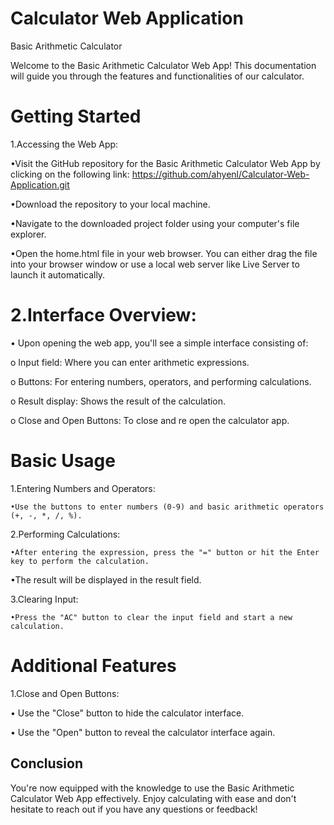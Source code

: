 # Calculator Web Application
 Basic Arithmetic Calculator

 Welcome to the Basic Arithmetic Calculator Web App! This documentation will guide you through the features and functionalities of our calculator.

# Getting Started
  1.Accessing the Web App:

•Visit the GitHub repository for the Basic Arithmetic Calculator Web App by clicking on the following link: https://github.com/ahyenl/Calculator-Web-Application.git


•Download the repository to your local machine.


•Navigate to the downloaded project folder using your computer's file explorer.


•Open the home.html file in your web browser. You can either drag the file into your browser window or use a local web server like Live Server to launch it automatically.

# 2.Interface Overview:


•	Upon opening the web app, you'll see a simple interface consisting of:


o	Input field: Where you can enter arithmetic expressions.


o	Buttons: For entering numbers, operators, and performing calculations.


o	Result display: Shows the result of the calculation.

o	Close and Open Buttons: To close and re open the calculator app. 

# Basic Usage
1.Entering Numbers and Operators:

   
    •Use the buttons to enter numbers (0-9) and basic arithmetic operators (+, -, *, /, %).

2.Performing Calculations:


    •After entering the expression, press the "=" button or hit the Enter key to perform the calculation.


   •The result will be displayed in the result field.

3.Clearing Input:


    •Press the "AC" button to clear the input field and start a new calculation.


# Additional Features


1.Close and Open Buttons:


•	Use the "Close" button to hide the calculator interface.


•	Use the "Open" button to reveal the calculator interface again.


## Conclusion



You're now equipped with the knowledge to use the Basic Arithmetic Calculator Web App effectively. Enjoy calculating with ease and don't hesitate to reach out if you have any questions or feedback!
